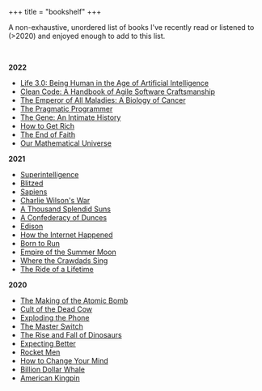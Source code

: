 +++
title = "bookshelf"
+++

A non-exhaustive, unordered list of books I've recently read or listened to (>2020) and enjoyed enough to add to this list.

<br/>

**2022**
* [Life 3.0: Being Human in the Age of Artificial Intelligence](https://amzn.to/3iL3AQY)
* [Clean Code: A Handbook of Agile Software Craftsmanship](https://amzn.to/3wdYP5v)
* [The Emperor of All Maladies: A Biology of Cancer](https://amzn.to/3iJrHQf)
* [The Pragmatic Programmer](https://amzn.to/3XHl0wC)
* [The Gene: An Intimate History](https://amzn.to/3kpHGDk)
* [How to Get Rich](https://amzn.to/3ZWNwMW)
* [The End of Faith](https://amzn.to/3Hb9kfh)
* [Our Mathematical Universe](https://amzn.to/3CJE9H4)

**2021**
* [Superintelligence](https://amzn.to/3Ks5ob3)
* [Blitzed](https://amzn.to/3e58mX1)
* [Sapiens](https://amzn.to/3Rhajh3)
* [Charlie Wilson's War](https://amzn.to/3CD6ezV)
* [A Thousand Splendid Suns](https://amzn.to/3AvLI1s)
* [A Confederacy of Dunces](https://amzn.to/3AUHuSd)
* [Edison](https://amzn.to/3CWuZaz)
* [How the Internet Happened](https://amzn.to/3coPyS9)
* [Born to Run](https://amzn.to/3cAof7b)
* [Empire of the Summer Moon](https://amzn.to/3AvTIzr)
* [Where the Crawdads Sing](https://amzn.to/3RnYIx3)
* [The Ride of a Lifetime](https://amzn.to/3To4tfU)

**2020**
* [The Making of the Atomic Bomb](https://amzn.to/3Q3osNY)
* [Cult of the Dead Cow](https://amzn.to/3TpDCjz)
* [Exploding the Phone](https://amzn.to/3wG38Y9)
* [The Master Switch](https://amzn.to/3To4IYm)
* [The Rise and Fall of Dinosaurs](https://amzn.to/3wDHK5R)
* [Expecting Better](https://amzn.to/3CEaLC4)
* [Rocket Men](https://amzn.to/3ATwZPi)
* [How to Change Your Mind](https://amzn.to/3pSMEYN)
* [Billion Dollar Whale](https://amzn.to/3wzsMh9)
* [American Kingpin](https://amzn.to/3AzOcvw)
